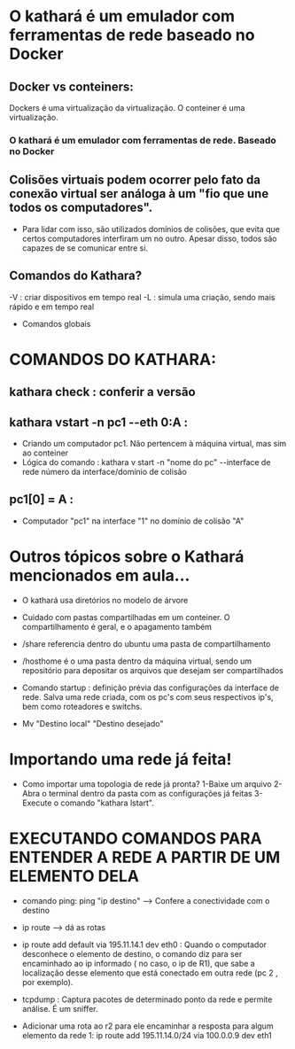 # O kathará é um emulador com ferramentas de rede baseado no Docker

## Docker vs conteiners:
Dockers é uma virtualização da virtualização. O conteiner é uma virtualização.

### O kathará é um emulador com ferramentas de rede. Baseado no Docker

## Colisões virtuais podem ocorrer pelo fato da conexão virtual ser análoga à um "fio que une todos os computadores".
- Para lidar com isso, são utilizados domínios de colisões, que evita que certos computadores interfiram um no outro. Apesar disso, todos são capazes de se comunicar entre si.


## Comandos do Kathara?
-V : criar dispositivos em tempo real
-L : simula uma criação, sendo mais rápido e em tempo real
- Comandos globais


# COMANDOS DO KATHARA:
## kathara check : conferir a versão

## kathara vstart -n pc1 --eth 0:A :
* Criando um computador pc1. Não pertencem à máquina virtual, mas sim ao conteiner
* Lógica do comando : kathara v start -n "nome do pc" --interface de rede      número da interface/domínio de colisão

## pc1[0] = A : 
* Computador "pc1" na interface "1" no domínio de colisão "A"

# Outros tópicos sobre o Kathará mencionados em aula...
* O kathará usa diretórios no modelo de árvore

* Cuidado com pastas compartilhadas em um conteiner. O compartilhamento é geral, e o apagamento também

* /share referencia dentro do ubuntu uma pasta de compartilhamento
* /hosthome é o uma pasta dentro da máquina virtual, sendo um repositório para depositar os arquivos que desejam ser compartilhados

* Comando startup : definição prévia das configurações da interface de rede. Salva uma rede criada, com os pc's com seus respectivos ip's, bem como roteadores e switchs.

* Mv "Destino local" "Destino desejado"


# Importando uma rede já feita!
* Como importar uma topologia de rede já pronta?
1-Baixe um arquivo
2-Abra o terminal dentro da pasta com as configurações já feitas
3-Execute o comando "kathara lstart".

# EXECUTANDO COMANDOS PARA ENTENDER A REDE A PARTIR DE UM ELEMENTO DELA
* comando ping: ping "ip destino" --> Confere a conectividade com o destino

* ip route --> dá as rotas

* ip route add default via 195.11.14.1 dev eth0 : 
Quando o computador desconhece o elemento de destino, o comando diz para ser encaminhado ao ip informado ( no caso, o ip de R1),
que sabe a localização desse elemento que está conectado em outra rede (pc 2 , por exemplo).


* tcpdump : Captura pacotes de determinado ponto da rede e permite análise. É um sniffer.

* Adicionar uma rota ao r2 para ele encaminhar a resposta para algum elemento da rede 1:
ip route add 195.11.14.0/24 via 100.0.0.9 dev eth1


